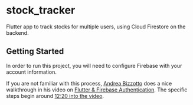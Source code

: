 # stock_tracker

Flutter app to track stocks for multiple users, using Cloud Firestore on the backend.

## Getting Started

In order to run this project, you will need to configure Firebase with your account information. 

If you are not familiar with this process, [Andrea Bizzotto](https://twitter.com/biz84) does a nice walkthrough in his video on 
[Flutter & Firebase Authentication](https://youtu.be/BNOUtPSN-kA). The specific steps begin around [12:20 into the video](https://www.youtube.com/watch?v=BNOUtPSN-kA&feature=youtu.be&t=738).
